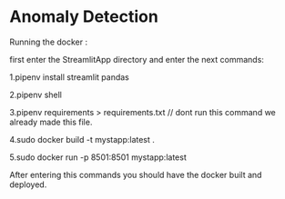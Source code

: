 # Anomaly Detection
Running the docker :

first enter the StreamlitApp directory and enter the next commands:

1.pipenv install streamlit pandas

2.pipenv shell

3.pipenv requirements > requirements.txt // dont run this command we already made this file.

4.sudo docker build -t mystapp:latest .

5.sudo docker run -p 8501:8501 mystapp:latest 

After entering this commands you should have the docker built and deployed.


